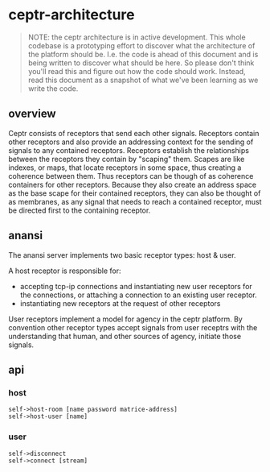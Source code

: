 # ceptr-architecture

> NOTE: the ceptr architecture is in active development.  This whole codebase is a prototyping effort to discover what the architecture of the platform should be.  I.e. the code is ahead of this document and is being written to discover what should be here.  So please don't think you'll read this and figure out how the code should work.  Instead, read this document as a snapshot of what we've been learning as we write the code.

## overview

Ceptr consists of receptors that send each other signals.  Receptors contain other receptors and also provide an addressing context for the sending of signals to any contained receptors.  Receptors establish the relationships between the receptors they contain by "scaping" them.  Scapes are like indexes, or maps, that locate receptors in some space, thus creating a coherence between them.  Thus receptors can be though of as coherence containers for other receptors.  Because they also create an address space as the base scape for their contained receptors, they can also be thought of as membranes, as any signal that needs to reach a contained receptor, must be directed first to the containing receptor.

## anansi

The anansi server implements two basic receptor types: host & user.  

A host receptor is responsible for:
 - accepting tcp-ip connections and instantiating new user receptors for the connections, or attaching a connection to an existing user receptor.
 - instantiating new receptors at the request of other receptors

User receptors implement a model for agency in the ceptr platform.  By convention other receptor types accept signals from user receptrs with the understanding that human, and other sources of agency, initiate those signals.

## api

### host
    self->host-room [name password matrice-address]
    self->host-user [name]
### user
    self->disconnect
    self->connect [stream]